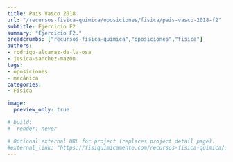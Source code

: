 ```yaml
---
title: País Vasco 2018
url: "/recursos-fisica-quimica/oposiciones/fisica/pais-vasco-2018-f2"
subtitle: Ejercicio F2
summary: "Ejercicio F2."
breadcrumbs: ["recursos-fisica-quimica","oposiciones","fisica"]
authors:
- rodrigo-alcaraz-de-la-osa
- jesica-sanchez-mazon
tags:
- oposiciones
- mecánica
categories:
- Física

image:
  preview_only: true

#_build:
#  render: never

# Optional external URL for project (replaces project detail page).
#external_link: "https://fisiquimicamente.com/recursos-fisica-quimica/oposiciones/fisica/pais-vasco-2018-f2/pais-vasco-2018-f2.pdf"
---
```


<!-- <iframe src="https://docs.google.com/viewer?url=https://fisiquimicamente.com/recursos-fisica-quimica/oposiciones/fisica/pais-vasco-2018-f2/pais-vasco-2018-f2.pdf&embedded=true" style="width: 100vw; height: 500px; position: relative; left: 50%; right: 50%; margin-left: -50vw; margin-right: -50vw;" frameborder="0"></iframe> -->

<div id="adobe-dc-view" style="width: 100vw; position: relative; left: 50%; right: 50%; margin-left: -50vw; margin-right: -50vw;"></div>
<script src="https://documentcloud.adobe.com/view-sdk/main.js"></script>
<script type="text/javascript">
	document.addEventListener("adobe_dc_view_sdk.ready", function(){ 
		var adobeDCView = new AdobeDC.View({clientId: "5b6be996ab824b0e8113830d11740fa3", divId: "adobe-dc-view"});
		adobeDCView.previewFile({
			content:{location: {url: "https://fisiquimicamente.com/recursos-fisica-quimica/oposiciones/fisica/pais-vasco-2018-f2/pais-vasco-2018-f2.pdf"}},
			metaData:{fileName: "pais-vasco-2018-f2.pdf"}
		}, {embedMode: "IN_LINE"});
	});
</script>